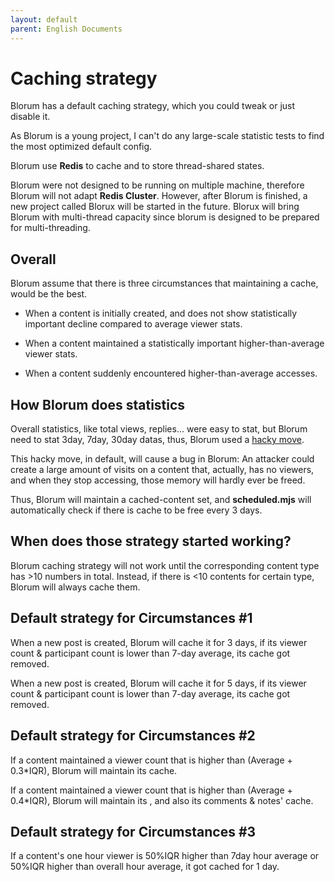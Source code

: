 ```yaml
---
layout: default
parent: English Documents
---
```

# Caching strategy

Blorum has a default caching strategy, which you could tweak or just disable it.

As Blorum is a young project, I can't do any large-scale statistic tests to find the most optimized default config.


Blorum use **Redis** to cache and to store thread-shared states.

Blorum were not designed to be running on multiple machine, therefore Blorum will not adapt **Redis Cluster**. However, after Blorum is finished, a new project called Blorux will be started in the future. Blorux will bring Blorum with multi-thread capacity since blorum is designed to be prepared for multi-threading.

## Overall

Blorum assume that there is three circumstances that maintaining a cache, would be the best.

- When a content is initially created, and does not show statistically important decline compared to average viewer stats.

- When a content maintained a statistically important higher-than-average viewer stats.

- When a content suddenly encountered higher-than-average accesses.

## How Blorum does statistics

Overall statistics, like total views, replies... were easy to stat, but Blorum need to stat 3day, 7day, 30day datas, thus, Blorum used a [hacky move](https://levelup.gitconnected.com/create-redis-sets-with-member-expiration-6471e560f89f). 

This hacky move, in default, will cause a bug in Blorum: An attacker could create a large amount of visits on a content that, actually, has no viewers, and when they stop accessing, those memory will hardly ever be freed.

Thus, Blorum will maintain a cached-content set, and **scheduled.mjs** will automatically check if there is cache to be free every 3 days.

## When does those strategy started working?
Blorum caching strategy will not work until the corresponding content type has >10 numbers in total. Instead, if there is <10 contents for certain type, Blorum will always cache them.

## Default strategy for Circumstances #1
When a new post is created, Blorum will cache it for 3 days, if its viewer count & participant count is lower than 7-day average, its cache got removed.

When a new post is created, Blorum will cache it for 5 days, if its viewer count & participant count is lower than 7-day average, its cache got removed.

## Default strategy for Circumstances #2
If a content maintained a viewer count that is higher than (Average + 0.3\*IQR), Blorum will maintain its cache.

If a content maintained a viewer count that is higher than (Average + 0.4\*IQR), Blorum will  maintain its , and also its comments & notes' cache.

## Default strategy for Circumstances #3
If a content's one hour viewer is 50%IQR higher than 7day hour average or 50%IQR higher than overall hour average, it got cached for 1 day.